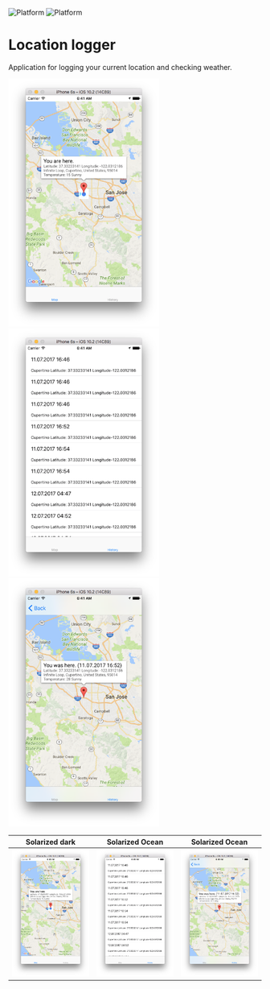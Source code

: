 ![Platform](https://img.shields.io/badge/platform-ios-lightgrey.svg)
![Platform](https://img.shields.io/badge/language-Swift%203.0-green.svg)

# Location logger
Application for logging your current location and checking weather. 

<img src="https://github.com/Sinity0/Location-logger/blob/master/LocationLogger%20Screenshots/Map%20.png" width="300">
<img src="https://github.com/Sinity0/Location-logger/blob/master/LocationLogger%20Screenshots/History.png" width="300">
<img src="https://github.com/Sinity0/Location-logger/blob/master/LocationLogger%20Screenshots/Details.png" width="300">

Solarized dark             |  Solarized Ocean          |  Solarized Ocean
:-------------------------:|:-------------------------:|:-------------------------:
<img src="https://github.com/Sinity0/Location-logger/blob/master/LocationLogger%20Screenshots/Map%20.png" width="300">  |  <img src="https://github.com/Sinity0/Location-logger/blob/master/LocationLogger%20Screenshots/History.png" width="300"> | <img src="https://github.com/Sinity0/Location-logger/blob/master/LocationLogger%20Screenshots/Details.png" width="300">
